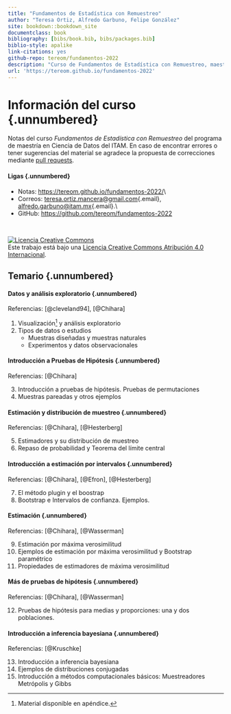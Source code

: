 ```yaml
---
title: "Fundamentos de Estadística con Remuestreo"
author: "Teresa Ortiz, Alfredo Garbuno, Felipe González"
site: bookdown::bookdown_site
documentclass: book
bibliography: [bibs/book.bib, bibs/packages.bib]
biblio-style: apalike
link-citations: yes
github-repo: tereom/fundamentos-2022
description: "Curso de Fundamentos de Estadística con Remuestreo, maestría en Ciencia de Datos, ITAM, Otoño 2022."
url: 'https://tereom.github.io/fundamentos-2022'
---
```


# Información del curso {.unnumbered}

Notas del curso *Fundamentos de Estadística con Remuestreo* del programa de 
maestría en Ciencia de Datos del ITAM. En caso de encontrar errores o tener sugerencias del material se agradece la propuesta de correcciones mediante [pull requests](https://github.com/tereom/fundamentos-2021).

#### Ligas {.unnumbered}

-   Notas: <https://tereom.github.io/fundamentos-2022/>\
-   Correos: [teresa.ortiz.mancera\@gmail.com](mailto:teresa.ortiz.mancera@gmail.com){.email}, [alfredo.garbuno\@itam.mx](mailto:alfredo.garbuno@itam.mx){.email}.\
-   GitHub: <https://github.com/tereom/fundamentos-2022>

</br>

<a rel="license" href="http://creativecommons.org/licenses/by/4.0/"><img src="https://i.creativecommons.org/l/by/4.0/88x31.png" alt="Licencia Creative Commons" style="border-width:0"/></a><br />Este trabajo está bajo una <a rel="license" href="http://creativecommons.org/licenses/by/4.0/">Licencia Creative Commons Atribución 4.0 Internacional</a>.

## Temario {.unnumbered}

#### Datos y análisis exploratorio {.unnumbered}

Referencias: [@cleveland94], [@Chihara]

1.  Visualización[^index-1] y análisis exploratorio
2.  Tipos de datos o estudios
    -   Muestras diseñadas y muestras naturales
    -   Experimentos y datos observacionales

[^index-1]: Material disponible en apéndice.

#### Introducción a Pruebas de Hipótesis {.unnumbered}

Referencias: [@Chihara]

3.  Introducción a pruebas de hipótesis. Pruebas de permutaciones
4.  Muestras pareadas y otros ejemplos

#### Estimación y distribución de muestreo {.unnumbered}

Referencias: [@Chihara], [@Hesterberg]

5.  Estimadores y su distribución de muestreo
6.  Repaso de probabilidad y Teorema del límite central

#### Introducción a estimación por intervalos {.unnumbered}

Referencias: [@Chihara], [@Efron], [@Hesterberg]

7.  El método plugin y el boostrap
8.  Bootstrap e Intervalos de confianza. Ejemplos.

#### Estimación {.unnumbered}

Referencias: [@Chihara], [@Wasserman]

9.  Estimación por máxima verosimilitud
10. Ejemplos de estimación por máxima verosimilitud y Bootstrap paramétrico
11. Propiedades de estimadores de máxima verosimilitud

#### Más de pruebas de hipótesis {.unnumbered}

Referencias: [@Chihara], [@Wasserman]

12. Pruebas de hipótesis para medias y proporciones: una y dos poblaciones.

#### Introducción a inferencia bayesiana {.unnumbered}

Referencias: [@Kruschke]

13. Introducción a inferencia bayesiana
14. Ejemplos de distribuciones conjugadas
15. Introducción a métodos computacionales básicos: Muestreadores Metrópolis y Gibbs
